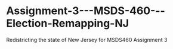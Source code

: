 # Assignment-3---MSDS-460---Election-Remapping-NJ
Redistricting the state of New Jersey for MSDS460 Assignment 3
